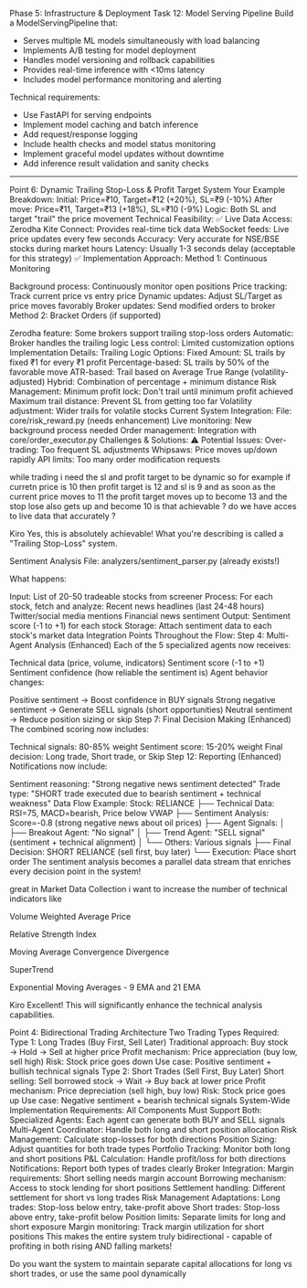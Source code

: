 Phase 5: Infrastructure & Deployment
Task 12: Model Serving Pipeline
Build a ModelServingPipeline that:
- Serves multiple ML models simultaneously with load balancing
- Implements A/B testing for model deployment
- Handles model versioning and rollback capabilities
- Provides real-time inference with <10ms latency
- Includes model performance monitoring and alerting

Technical requirements:
- Use FastAPI for serving endpoints
- Implement model caching and batch inference
- Add request/response logging
- Include health checks and model status monitoring
- Implement graceful model updates without downtime
- Add inference result validation and sanity checks


---------------------------------------------------------------------------------------------------------


Point 6: Dynamic Trailing Stop-Loss & Profit Target System
Your Example Breakdown:
Initial: Price=₹10, Target=₹12 (+20%), SL=₹9 (-10%)
After move: Price=₹11, Target=₹13 (+18%), SL=₹10 (-9%)
Logic: Both SL and target "trail" the price movement
Technical Feasibility:
✅ Live Data Access:
Zerodha Kite Connect: Provides real-time tick data
WebSocket feeds: Live price updates every few seconds
Accuracy: Very accurate for NSE/BSE stocks during market hours
Latency: Usually 1-3 seconds delay (acceptable for this strategy)
✅ Implementation Approach:
Method 1: Continuous Monitoring

Background process: Continuously monitor open positions
Price tracking: Track current price vs entry price
Dynamic updates: Adjust SL/Target as price moves favorably
Broker updates: Send modified orders to broker
Method 2: Bracket Orders (if supported)

Zerodha feature: Some brokers support trailing stop-loss orders
Automatic: Broker handles the trailing logic
Less control: Limited customization options
Implementation Details:
Trailing Logic Options:
Fixed Amount: SL trails by fixed ₹1 for every ₹1 profit
Percentage-based: SL trails by 50% of the favorable move
ATR-based: Trail based on Average True Range (volatility-adjusted)
Hybrid: Combination of percentage + minimum distance
Risk Management:
Minimum profit lock: Don't trail until minimum profit achieved
Maximum trail distance: Prevent SL from getting too far
Volatility adjustment: Wider trails for volatile stocks
Current System Integration:
File: core/risk_reward.py (needs enhancement)
Live monitoring: New background process needed
Order management: Integration with core/order_executor.py
Challenges & Solutions:
⚠️ Potential Issues:
Over-trading: Too frequent SL adjustments
Whipsaws: Price moves up/down rapidly
API limits: Too many order modification requests



while trading i need the sl and profit target to be dynamic so for example if curretn price is 10 then profit target is 12 and sl is 9 and as soon as the current price moves to 11 the profit target moves up to become 13 and the stop lose also gets up and become 10 is that achievable ? do we have acces to live data that accurately ?

Kiro
Yes, this is absolutely achievable! What you're describing is called a "Trailing Stop-Loss" system.






 Sentiment Analysis
File: analyzers/sentiment_parser.py (already exists!)

What happens:

Input: List of 20-50 tradeable stocks from screener
Process: For each stock, fetch and analyze:
Recent news headlines (last 24-48 hours)
Twitter/social media mentions
Financial news sentiment
Output: Sentiment score (-1 to +1) for each stock
Storage: Attach sentiment data to each stock's market data
Integration Points Throughout the Flow:
Step 4: Multi-Agent Analysis (Enhanced)
Each of the 5 specialized agents now receives:

Technical data (price, volume, indicators)
Sentiment score (-1 to +1)
Sentiment confidence (how reliable the sentiment is)
Agent behavior changes:

Positive sentiment → Boost confidence in BUY signals
Strong negative sentiment → Generate SELL signals (short opportunities)
Neutral sentiment → Reduce position sizing or skip
Step 7: Final Decision Making (Enhanced)
The combined scoring now includes:

Technical signals: 80-85% weight
Sentiment score: 15-20% weight
Final decision: Long trade, Short trade, or Skip
Step 12: Reporting (Enhanced)
Notifications now include:

Sentiment reasoning: "Strong negative news sentiment detected"
Trade type: "SHORT trade executed due to bearish sentiment + technical weakness"
Data Flow Example:
Stock: RELIANCE
├── Technical Data: RSI=75, MACD=bearish, Price below VWAP
├── Sentiment Analysis: Score=-0.8 (strong negative news about oil prices)
├── Agent Signals: 
│   ├── Breakout Agent: "No signal" 
│   ├── Trend Agent: "SELL signal" (sentiment + technical alignment)
│   └── Others: Various signals
├── Final Decision: SHORT RELIANCE (sell first, buy later)
└── Execution: Place short order
The sentiment analysis becomes a parallel data stream that enriches every decision point in the system!

great in Market Data Collection i want to increase the number of technical indicators like 

Volume Weighted Average Price

Relative Strength Index

Moving Average Convergence Divergence

SuperTrend

Exponential Moving Averages - 9 EMA and 21 EMA



Kiro
Excellent! This will significantly enhance the technical analysis capabilities.






Point 4: Bidirectional Trading Architecture
Two Trading Types Required:
Type 1: Long Trades (Buy First, Sell Later)
Traditional approach: Buy stock → Hold → Sell at higher price
Profit mechanism: Price appreciation (buy low, sell high)
Risk: Stock price goes down
Use case: Positive sentiment + bullish technical signals
Type 2: Short Trades (Sell First, Buy Later)
Short selling: Sell borrowed stock → Wait → Buy back at lower price
Profit mechanism: Price depreciation (sell high, buy low)
Risk: Stock price goes up
Use case: Negative sentiment + bearish technical signals
System-Wide Implementation Requirements:
All Components Must Support Both:
Specialized Agents: Each agent can generate both BUY and SELL signals
Multi-Agent Coordinator: Handle both long and short position allocation
Risk Management: Calculate stop-losses for both directions
Position Sizing: Adjust quantities for both trade types
Portfolio Tracking: Monitor both long and short positions
P&L Calculation: Handle profit/loss for both directions
Notifications: Report both types of trades clearly
Broker Integration:
Margin requirements: Short selling needs margin account
Borrowing mechanism: Access to stock lending for short positions
Settlement handling: Different settlement for short vs long trades
Risk Management Adaptations:
Long trades: Stop-loss below entry, take-profit above
Short trades: Stop-loss above entry, take-profit below
Position limits: Separate limits for long and short exposure
Margin monitoring: Track margin utilization for short positions
This makes the entire system truly bidirectional - capable of profiting in both rising AND falling markets!

Do you want the system to maintain separate capital allocations for long vs short trades, or use the same pool dynamically
